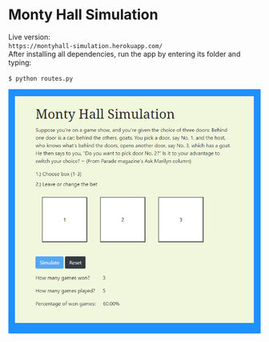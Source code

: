 # Monty Hall Simulation

Live version:</br>
`https://montyhall-simulation.herokuapp.com/`
</br>
After installing all dependencies, run the app by entering its folder and typing:

`$ python routes.py`

![Screenshot](./montyHallSimulation.png?raw=true)
